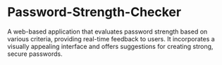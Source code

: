 # Password-Strength-Checker
A web-based application that evaluates password strength based on various criteria, providing real-time feedback to users. It incorporates a visually appealing interface and offers suggestions for creating strong, secure passwords.
